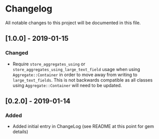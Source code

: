 # Changelog 
All notable changes to this project will be documented in this file. 
## [1.0.0] - 2019-01-15 
### Changed 
- Require `store_aggregates_using` or `store_aggregates_using_large_text_field` usage when using `Aggregate::Container` in order to move away from writing to `large_text_fields`. This is not backwards compatible as all classes using `Aggregate::Container` will need to be updated. 
## [0.2.0] - 2019-01-14 
### Added 
- Added initial entry in ChangeLog (see README at this point for gem details)
